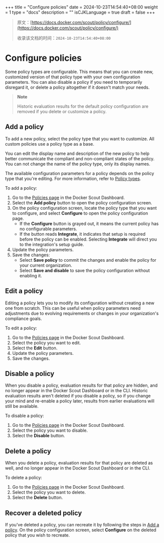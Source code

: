 +++
title = "Configure policies"
date = 2024-10-23T14:54:40+08:00
weight = 1
type = "docs"
description = ""
isCJKLanguage = true
draft = false
+++

> 原文：[https://docs.docker.com/scout/policy/configure/](https://docs.docker.com/scout/policy/configure/)
>
> 收录该文档的时间：`2024-10-23T14:54:40+08:00`

# Configure policies

Some policy types are configurable. This means that you can create new, customized version of that policy type with your own configuration parameters. You can also disable a policy if you need to temporarily disregard it, or delete a policy altogether if it doesn't match your needs.

> **Note**
>
> Historic evaluation results for the default policy configuration are removed if you delete or customize a policy.

## Add a policy

To add a new policy, select the policy type that you want to customize. All custom policies use a policy type as a base.

You can edit the display name and description of the new policy to help better communicate the compliant and non-compliant states of the policy. You can not change the name of the policy type, only its display names.

The available configuration parameters for a policy depends on the policy type that you're editing. For more information, refer to [Policy types](https://docs.docker.com/scout/policy/#policy-types).

To add a policy:

1. Go to the [Policies page](https://scout.docker.com/reports/policy) in the Docker Scout Dashboard.
2. Select the **Add policy** button to open the policy configuration screen.
3. On the policy configuration screen, locate the policy type that you want to configure, and select **Configure** to open the policy configuration page.
   - If the **Configure** button is grayed out, it means the current policy has no configurable parameters.
   - If the button reads **Integrate**, it indicates that setup is required before the policy can be enabled. Selecting **Integrate** will direct you to the integration's setup guide.
4. Update the policy parameters.
5. Save the changes:
   - Select **Save policy** to commit the changes and enable the policy for your current organization.
   - Select **Save and disable** to save the policy configuration without enabling it.

## Edit a policy

Editing a policy lets you to modify its configuration without creating a new one from scratch. This can be useful when policy parameters need adjustments due to evolving requirements or changes in your organization's compliance goals.

To edit a policy:

1. Go to the [Policies page](https://scout.docker.com/reports/policy) in the Docker Scout Dashboard.
2. Select the policy you want to edit.
3. Select the **Edit** button.
4. Update the policy parameters.
5. Save the changes.

## Disable a policy

When you disable a policy, evaluation results for that policy are hidden, and no longer appear in the Docker Scout Dashboard or in the CLI. Historic evaluation results aren't deleted if you disable a policy, so if you change your mind and re-enable a policy later, results from earlier evaluations will still be available.

To disable a policy:

1. Go to the [Policies page](https://scout.docker.com/reports/policy) in the Docker Scout Dashboard.
2. Select the policy you want to disable.
3. Select the **Disable** button.

## Delete a policy

When you delete a policy, evaluation results for that policy are deleted as well, and no longer appear in the Docker Scout Dashboard or in the CLI.

To delete a policy:

1. Go to the [Policies page](https://scout.docker.com/reports/policy) in the Docker Scout Dashboard.
2. Select the policy you want to delete.
3. Select the **Delete** button.

## Recover a deleted policy

If you've deleted a policy, you can recreate it by following the steps in [Add a policy](https://docs.docker.com/scout/policy/configure/#add-a-policy). On the policy configuration screen, select **Configure** on the deleted policy that you wish to recreate.
